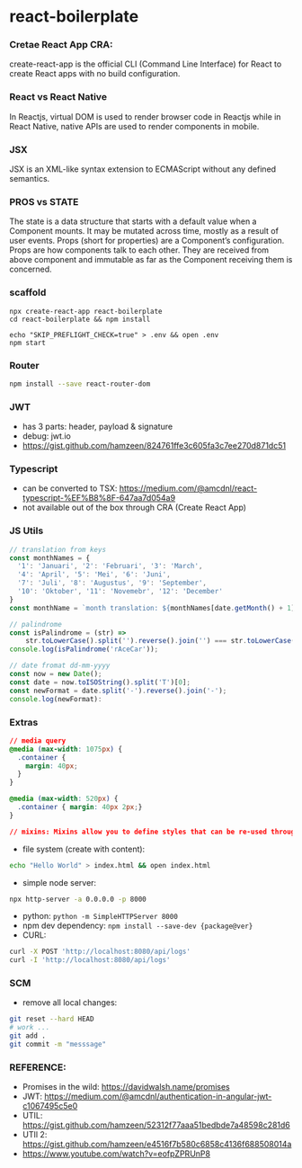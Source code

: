 # react-boilerplate


### Cretae React App CRA:
create-react-app is the official CLI (Command Line Interface) for React to create React apps with no build configuration.

### React vs React Native
In Reactjs, virtual DOM is used to render browser code in Reactjs while in React Native, native APIs are used to render components in mobile.

### JSX
JSX is an XML-like syntax extension to ECMAScript without any defined semantics.

### PROS vs STATE
The state is a data structure that starts with a default value when a Component mounts. It may be mutated across time, mostly as a result of user events.
Props (short for properties) are a Component’s configuration. Props are how components talk to each other. They are received from above component and immutable as far as the Component receiving them is concerned.

### scaffold

```
npx create-react-app react-boilerplate
cd react-boilerplate && npm install
```
```
echo "SKIP_PREFLIGHT_CHECK=true" > .env && open .env
npm start
```

### Router
```sh
npm install --save react-router-dom
```

### JWT
* has 3 parts: header, payload & signature
* debug: jwt.io
* <https://gist.github.com/hamzeen/824761ffe3c605fa3c7ee270d871dc51>

### Typescript
* can be converted to TSX: <https://medium.com/@amcdnl/react-typescript-%EF%B8%8F-647aa7d054a9>
* not available out of the box through CRA (Create React App)

### JS Utils

```js
// translation from keys
const monthNames = {
  '1': 'Januari', '2': 'Februari', '3': 'March',
  '4': 'April', '5': 'Mei', '6': 'Juni',
  '7': 'Juli', '8': 'Augustus', '9': 'September',
  '10': 'Oktober', '11': 'Novemebr', '12': 'December'
}
const monthName = `month translation: ${monthNames[date.getMonth() + 1]}`;
```

```javascript
// palindrome
const isPalindrome = (str) => 
    str.toLowerCase().split('').reverse().join('') === str.toLowerCase();
console.log(isPalindrome('rAceCar'));
```
```javascript
// date fromat dd-mm-yyyy
const now = new Date();
const date = now.toISOString().split('T')[0];
const newFormat = date.split('-').reverse().join('-');
console.log(newFormat):
```


### Extras
```css
// media query
@media (max-width: 1075px) {
  .container {
    margin: 40px;
  }
}

@media (max-width: 520px) {
  .container { margin: 40px 2px;}
}

// mixins: Mixins allow you to define styles that can be re-used throughout your stylesheet.

```
* file system (create with content): 
```sh
echo "Hello World" > index.html && open index.html
```
* simple node server: 
```sh
npx http-server -a 0.0.0.0 -p 8000
```

* python: ```python -m SimpleHTTPServer 8000```
* npm dev dependency: ```npm install --save-dev {package@ver}```
* CURL:
```sh
curl -X POST 'http://localhost:8080/api/logs'
curl -I 'http://localhost:8080/api/logs'
```

### SCM
* remove all local changes:
```sh
git reset --hard HEAD
# work ...
git add .
git commit -m "messsage"
```

### REFERENCE: 
* Promises in the wild: https://davidwalsh.name/promises
* JWT: https://medium.com/@amcdnl/authentication-in-angular-jwt-c1067495c5e0
* UTIL: https://gist.github.com/hamzeen/52312f77aaa51bedbde7a48598c281d6
* UTIl 2: https://gist.github.com/hamzeen/e4516f7b580c6858c4136f688508014a
* https://www.youtube.com/watch?v=eofpZPRUnP8

